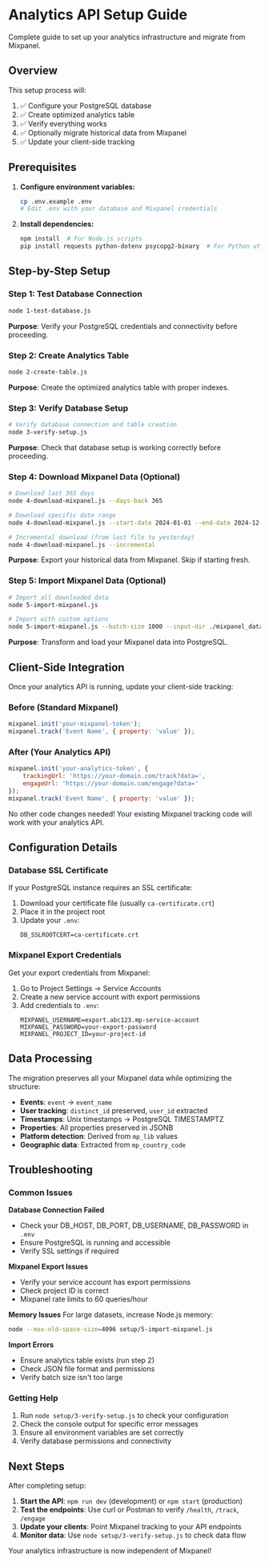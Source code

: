 # Analytics API Setup Guide

Complete guide to set up your analytics infrastructure and migrate from Mixpanel.

## Overview

This setup process will:
1. ✅ Configure your PostgreSQL database
2. ✅ Create optimized analytics table
3. ✅ Verify everything works
4. ✅ Optionally migrate historical data from Mixpanel
5. ✅ Update your client-side tracking

## Prerequisites

1. **Configure environment variables:**
   ```bash
   cp .env.example .env
   # Edit .env with your database and Mixpanel credentials
   ```

2. **Install dependencies:**
   ```bash
   npm install  # For Node.js scripts
   pip install requests python-dotenv psycopg2-binary  # For Python utilities
   ```

## Step-by-Step Setup

### Step 1: Test Database Connection
```bash
node 1-test-database.js
```
**Purpose**: Verify your PostgreSQL credentials and connectivity before proceeding.

### Step 2: Create Analytics Table
```bash
node 2-create-table.js
```
**Purpose**: Create the optimized analytics table with proper indexes.

### Step 3: Verify Database Setup
```bash
# Verify database connection and table creation
node 3-verify-setup.js
```
**Purpose**: Check that database setup is working correctly before proceeding.

### Step 4: Download Mixpanel Data (Optional)
```bash
# Download last 365 days
node 4-download-mixpanel.js --days-back 365

# Download specific date range
node 4-download-mixpanel.js --start-date 2024-01-01 --end-date 2024-12-31

# Incremental download (from last file to yesterday)
node 4-download-mixpanel.js --incremental
```
**Purpose**: Export your historical data from Mixpanel. Skip if starting fresh.

### Step 5: Import Mixpanel Data (Optional)
```bash
# Import all downloaded data
node 5-import-mixpanel.js

# Import with custom options
node 5-import-mixpanel.js --batch-size 1000 --input-dir ./mixpanel_data
```
**Purpose**: Transform and load your Mixpanel data into PostgreSQL.

## Client-Side Integration

Once your analytics API is running, update your client-side tracking:

### Before (Standard Mixpanel)
```javascript
mixpanel.init('your-mixpanel-token');
mixpanel.track('Event Name', { property: 'value' });
```

### After (Your Analytics API)
```javascript
mixpanel.init('your-analytics-token', {
    trackingUrl: 'https://your-domain.com/track?data=',
    engageUrl: 'https://your-domain.com/engage?data='
});
mixpanel.track('Event Name', { property: 'value' });
```

No other code changes needed! Your existing Mixpanel tracking code will work with your analytics API.

## Configuration Details

### Database SSL Certificate

If your PostgreSQL instance requires an SSL certificate:

1. Download your certificate file (usually `ca-certificate.crt`)
2. Place it in the project root
3. Update your `.env`:
   ```
   DB_SSLROOTCERT=ca-certificate.crt
   ```

### Mixpanel Export Credentials

Get your export credentials from Mixpanel:
1. Go to Project Settings → Service Accounts
2. Create a new service account with export permissions
3. Add credentials to `.env`:
   ```
   MIXPANEL_USERNAME=export.abc123.mp-service-account
   MIXPANEL_PASSWORD=your-export-password
   MIXPANEL_PROJECT_ID=your-project-id
   ```

## Data Processing

The migration preserves all your Mixpanel data while optimizing the structure:

- **Events**: `event` → `event_name`
- **User tracking**: `distinct_id` preserved, `user_id` extracted
- **Timestamps**: Unix timestamps → PostgreSQL TIMESTAMPTZ
- **Properties**: All properties preserved in JSONB
- **Platform detection**: Derived from `mp_lib` values
- **Geographic data**: Extracted from `mp_country_code`

## Troubleshooting

### Common Issues

**Database Connection Failed**
- Check your DB_HOST, DB_PORT, DB_USERNAME, DB_PASSWORD in `.env`
- Ensure PostgreSQL is running and accessible
- Verify SSL settings if required

**Mixpanel Export Issues**
- Verify your service account has export permissions
- Check project ID is correct
- Mixpanel rate limits to 60 queries/hour

**Memory Issues**
For large datasets, increase Node.js memory:
```bash
node --max-old-space-size=4096 setup/5-import-mixpanel.js
```

**Import Errors**
- Ensure analytics table exists (run step 2)
- Check JSON file format and permissions
- Verify batch size isn't too large

### Getting Help

1. Run `node setup/3-verify-setup.js` to check your configuration
2. Check the console output for specific error messages
3. Ensure all environment variables are set correctly
4. Verify database permissions and connectivity

## Next Steps

After completing setup:

1. **Start the API**: `npm run dev` (development) or `npm start` (production)
2. **Test the endpoints**: Use curl or Postman to verify `/health`, `/track`, `/engage`
3. **Update your clients**: Point Mixpanel tracking to your API endpoints
4. **Monitor data**: Use `node setup/3-verify-setup.js` to check data flow

Your analytics infrastructure is now independent of Mixpanel!